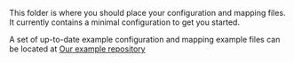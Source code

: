 
This folder is where you should place your configuration and mapping files. It currently contains a minimal configuration to get you started.

A set of up-to-date example configuration and mapping example files can be located at [Our example repository](https://github.com/FOLIO-FSE/migration_ic-migration-test)